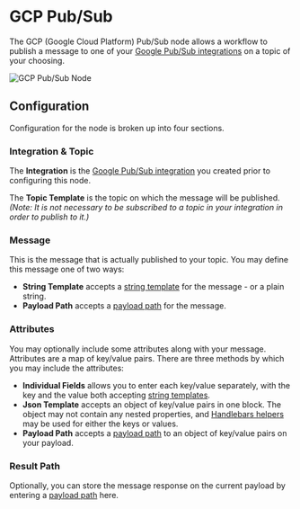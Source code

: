 # GCP Pub/Sub

The GCP (Google Cloud Platform) Pub/Sub node allows a workflow to publish a message to one of your [Google Pub/Sub integrations](/applications/integrations/#google-pubsub) on a topic of your choosing.

![GCP Pub/Sub Node](/images/workflows/outputs/google-pub-sub-node.png "GCP Pub/Sub Node")

## Configuration

Configuration for the node is broken up into four sections.

### Integration & Topic

The **Integration** is the [Google Pub/Sub integration](/applications/integrations/#google-pubsub) you created prior to configuring this node.

The **Topic Template** is the topic on which the message will be published. *(Note: It is not necessary to be subscribed to a topic in your integration in order to publish to it.)*

### Message

This is the message that is actually published to your topic. You may define this message one of two ways:

* **String Template** accepts a [string template](/workflows/accessing-payload-data/#string-templates) for the message - or a plain string.
* **Payload Path** accepts a [payload path](/workflows/accessing-payload-data/#payload-paths) for the message.

### Attributes

You may optionally include some attributes along with your message. Attributes are a map of key/value pairs. There are three methods by which you may include the attributes:

* **Individual Fields** allows you to enter each key/value separately, with the key and the value both accepting [string templates](/workflows/accessing-payload-data/#string-templates).
* **Json Template** accepts an object of key/value pairs in one block. The object may not contain any nested properties, and [Handlebars helpers](/workflows/accessing-payload-data/#json-templates) may be used for either the keys or values.
* **Payload Path** accepts a [payload path](/workflows/accessing-payload-data/#payload-paths) to an object of key/value pairs on your payload.

### Result Path

Optionally, you can store the message response on the current payload by entering a [payload path](/workflows/accessing-payload-data/#payload-paths) here.
